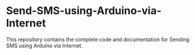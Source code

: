 # Send-SMS-using-Arduino-via-Internet
This repository contains the complete code and documentation for Sending SMS using Arduino via Internet.
